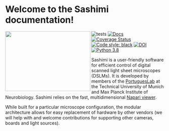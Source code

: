 # Welcome to the Sashimi documentation!

<img src="https://raw.githubusercontent.com/portugueslab/sashimi/master/sashimi/icons/main_icon.png" align="left" height="190" width="270">


![tests](https://github.com/portugueslab/sashimi/workflows/tests/badge.svg?branch=master)
[![Docs](https://img.shields.io/badge/docs-dev-brightgreen)](https://portugueslab.github.io/sashimi/)
[![Coverage Status](https://coveralls.io/repos/github/portugueslab/sashimi/badge.svg)](https://coveralls.io/github/portugueslab/sashimi)
[![Code style: black](https://img.shields.io/badge/code%20style-black-000000.svg)](https://github.com/psf/black)
[![DOI](https://zenodo.org/badge/DOI/10.5281/zenodo.4122062.svg)](https://doi.org/10.5281/zenodo.4122062)
[![Python 3.8](https://img.shields.io/badge/python-3.8-blue.svg)](https://www.python.org/)

Sashimi is a user-friendly software for efficient control of digital scanned light sheet microscopes (DSLMs).
It is developed by members of the [PortuguesLab](http://www.portugueslab.com/)
 at the Technical University of Munich and Max Planck Institute of Neurobiology. Sashimi relies on the fast, multidimensional
 [Napari viewer](https://github.com/napari/napari).
 
While built for a particular microscope configuration, the modular architecture allows for easy replacement of
hardware by other vendors (we will help with and welcome contributions for supporting other cameras, boards and light sources).
 
```{tableofcontents}
```